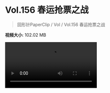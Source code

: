# Vol.156 春运抢票之战

> 回形针PaperClip / Vol / Vol.156 春运抢票之战

**视频大小**: 102.02 MB

<div class="video"><video src="https://file.hsyhx.top/archive/PaperClip/Vol/156.mp4" controls preload>🤔 您的浏览器不支持 video 标签</video></div>